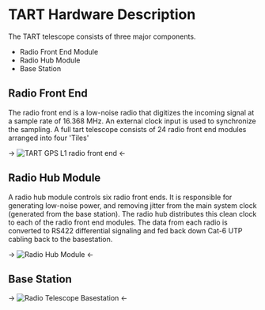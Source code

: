 # TART Hardware Description

The TART telescope consists of three major components.

* Radio Front End Module
* Radio Hub Module
* Base Station

## Radio Front End


The radio front end is a low-noise radio that digitizes the incoming signal at a sample rate of 16.368 MHz. An external clock input is used to synchronize the sampling. A full tart telescope consists of 24 radio front end modules arranged into four 'Tiles'

-> ![TART GPS L1 radio front end][radio_front_end_image] <-


## Radio Hub Module

A radio hub module controls six radio front ends. It is responsible for generating low-noise power, 
and removing jitter from the main system clock (generated from the base station).
The radio hub distributes this clean clock to each of the radio front end modules. The data from each radio is converted to RS422 differential signaling and fed back down Cat-6 UTP cabling back to the basestation. 


-> ![Radio Hub Module][radio_hub_image] <-


## Base Station


-> ![Radio Telescope Basestation][basestation_image] <-


[radio_front_end_image]: https://github.com/tmolteno/TART/blob/master/doc/img/front_end.jpg "TART Radio Module"
[radio_hub_image]: https://github.com/tmolteno/TART/blob/master/doc/img/tart_image.jpg "TART Radio Hub"
[basestation_image]: https://github.com/tmolteno/TART/blob/master/doc/img/tart_image.jpg "TART Basestation"
